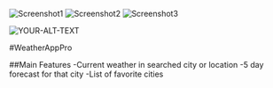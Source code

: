 ![Screenshot1](https://github.com/flashyhuckle/WeatherAppPro/tree/main/ReadmeScreenshots/ScreenshotLanding.png) ![Screenshot2](https://github.com/flashyhuckle/WeatherAppPro/tree/main/ReadmeScreenshots/ScreenshotForecast.png) ![Screenshot3](https://github.com/flashyhuckle/WeatherAppPro/tree/main/ReadmeScreenshots/ScreenshotFavorites.png)

<picture> 
<img alt="YOUR-ALT-TEXT" src="https://github.com/flashyhuckle/WeatherAppPro/tree/main/ReadmeScreenshots/ScreenshotLanding.png">
</picture>

#WeatherAppPro

##Main Features
-Current weather in searched city or location
-5 day forecast for that city
-List of favorite cities
